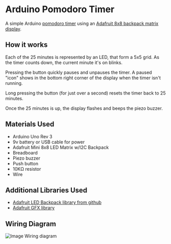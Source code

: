 # Arduino Pomodoro Timer

A simple Arduino [pomodoro timer](https://en.wikipedia.org/wiki/Pomodoro_Technique) using an [Adafruit 8x8 backpack matrix display](https://www.adafruit.com/products/870).

## How it works

Each of the 25 minutes is represented by an LED, that form a 5x5 grid. As the timer counts down, the current minute it's on blinks. 

Pressing the button quickly pauses and unpauses the timer. A paused "icon" shows in the bottom right corner of the display when the timer isn't running.

Long pressing the button (for just over a second) resets the timer back to 25 minutes. 

Once the 25 minutes is up, the display flashes and beeps the piezo buzzer.

## Materials Used

 * Arduino Uno Rev 3
 * 9v battery or USB cable for power
 * Adafruit Mini 8x8 LED Matrix w/I2C Backpack
 * Breadboard
 * Piezo buzzer
 * Push button
 * 10KΩ resistor
 * Wire

## Additional Libraries Used

 * [Adafruit LED Backpack library from github](https://github.com/adafruit/Adafruit-LED-Backpack-Library)
 * [Adafruit GFX library](https://github.com/adafruit/Adafruit-GFX-Library)


## Wiring Diagram
![Image Wiring diagram](https://s3.amazonaws.com/cairn4/pomodoro_sketch.jpg)
